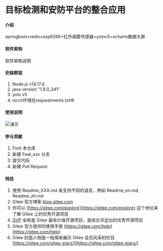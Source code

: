 # 目标检测和安防平台的整合应用

#### 介绍
springboot+redis+esp8266+红外烟雾传感器+yolov5+echarts数据大屏

#### 软件架构
软件架构说明


#### 安装教程

1. Node.js v14.17.4.
2. java version "1.8.0_341"
3. yolo v5
4. torch环境在requestments.txt中

#### 使用说明
![演示](https://foruda.gitee.com/images/1730080871501964720/f6b05b5d_8956859.png "微信图片_20241028095756.png")

#### 参与贡献

1.  Fork 本仓库
2.  新建 Feat_xxx 分支
3.  提交代码
4.  新建 Pull Request


#### 特技

1.  使用 Readme\_XXX.md 来支持不同的语言，例如 Readme\_en.md, Readme\_zh.md
2.  Gitee 官方博客 [blog.gitee.com](https://blog.gitee.com)
3.  你可以 [https://gitee.com/explore](https://gitee.com/explore) 这个地址来了解 Gitee 上的优秀开源项目
4.  [GVP](https://gitee.com/gvp) 全称是 Gitee 最有价值开源项目，是综合评定出的优秀开源项目
5.  Gitee 官方提供的使用手册 [https://gitee.com/help](https://gitee.com/help)
6.  Gitee 封面人物是一档用来展示 Gitee 会员风采的栏目 [https://gitee.com/gitee-stars/](https://gitee.com/gitee-stars/)
